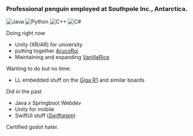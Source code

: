 ### Professional penguin employed at Southpole Inc., Antarctica.

![Java](https://img.shields.io/badge/java-%23ED8B00.svg?style=for-the-badge&logo=openjdk&logoColor=white)
![Python](https://img.shields.io/badge/python-3670A0?style=for-the-badge&logo=python&logoColor=ffdd54)
![C++](https://img.shields.io/badge/c++-%2300599C.svg?style=for-the-badge&logo=c%2B%2B&logoColor=white)
![C#](https://img.shields.io/badge/c%23-%23239120.svg?style=for-the-badge&logo=csharp&logoColor=white)

<!-- hidden until Github updates the API and counts actual user commits xd -->
<!-- [![Top Langs](https://leloomighstats.vercel.app/api/top-langs/?username=LeLoomi&exclude_repo=github-readme-stats&layout=donut&theme=github_dark_dimmed)](https://github.com/anuraghazra/github-readme-stats) -->

Doing right now
- Unity (XR/AR) for university
- putting together [ArucoRoi](https://github.com/LeLoomi/ArucoRoi)
- Maintaining and expanding [VanillaRice](https://github.com/LeLoomi/VanillaRice)

Wanting to do but no time:
- LL embedded stuff on the [Giga R1](https://github.com/LeLoomi/ArduinoGigaR1Template) and similar boards

Did in the past
- Java x Springboot Webdev
- Unity for mobile
- SwiftUI stuff (<i>[Swiftgram](https://github.com/LeLoomi/Swiftgram)</i>)

Certified godot hater.
